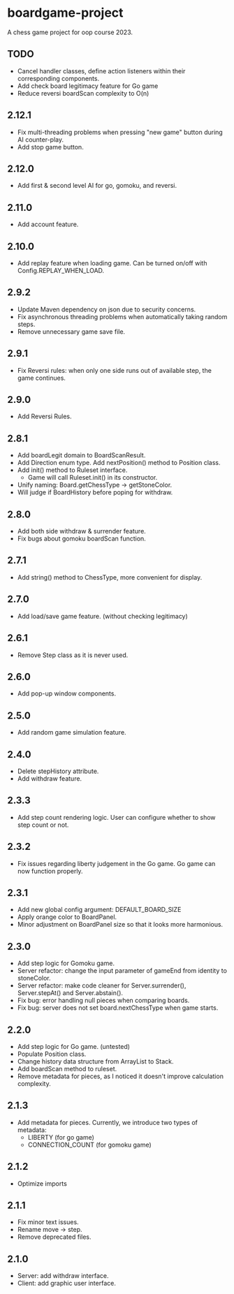 # boardgame-project
A chess game project for oop course 2023.

## TODO

- Cancel handler classes, define action listeners within their corresponding components.
- Add check board legitimacy feature for Go game
- Reduce reversi boardScan complexity to O(n)

## 2.12.1
- Fix multi-threading problems when pressing "new game" button during AI counter-play.
- Add stop game button.

## 2.12.0
- Add first & second level AI for go, gomoku, and reversi.

## 2.11.0
- Add account feature.

## 2.10.0
- Add replay feature when loading game. Can be turned on/off with Config.REPLAY_WHEN_LOAD.

## 2.9.2
- Update Maven dependency on json due to security concerns.
- Fix asynchronous threading problems when automatically taking random steps.
- Remove unnecessary game save file.

## 2.9.1
- Fix Reversi rules: when only one side runs out of available step, the game continues.

## 2.9.0

- Add Reversi Rules.

## 2.8.1

- Add boardLegit domain to BoardScanResult.
- Add Direction enum type. Add nextPosition() method to Position class.
- Add init() method to Ruleset interface.
  - Game will call Ruleset.init() in its constructor.
- Unify naming: Board.getChessType -> getStoneColor.
- Will judge if BoardHistory before poping for withdraw.

## 2.8.0
- Add both side withdraw & surrender feature.
- Fix bugs about gomoku boardScan function.

## 2.7.1
- Add string() method to ChessType, more convenient for display.

## 2.7.0
- Add load/save game feature. (without checking legitimacy)

## 2.6.1
- Remove Step class as it is never used.

## 2.6.0
- Add pop-up window components.

## 2.5.0
- Add random game simulation feature.

## 2.4.0
- Delete stepHistory attribute.
- Add withdraw feature.

## 2.3.3
- Add step count rendering logic. User can configure whether to show step count or not.

## 2.3.2
- Fix issues regarding liberty judgement in the Go game. Go game can now function properly.

## 2.3.1
- Add new global config argument: DEFAULT_BOARD_SIZE
- Apply orange color to BoardPanel.
- Minor adjustment on BoardPanel size so that it looks more harmonious.

## 2.3.0
- Add step logic for Gomoku game.
- Server refactor: change the input parameter of gameEnd from identity to stoneColor.
- Server refactor: make code cleaner for Server.surrender(), Server.stepAt() and Server.abstain().
- Fix bug: error handling null pieces when comparing boards.
- Fix bug: server does not set board.nextChessType when game starts.

## 2.2.0
- Add step logic for Go game. (untested)
- Populate Position class.
- Change history data structure from ArrayList to Stack.
- Add boardScan method to ruleset.
- Remove metadata for pieces, as I noticed it doesn't improve calculation complexity.

## 2.1.3
- Add metadata for pieces. Currently, we introduce two types of metadata: 
  - LIBERTY (for go game)
  - CONNECTION_COUNT (for gomoku game) 

## 2.1.2
- Optimize imports

## 2.1.1
- Fix minor text issues.
- Rename move -> step.
- Remove deprecated files.

## 2.1.0
- Server: add withdraw interface.
- Client: add graphic user interface.